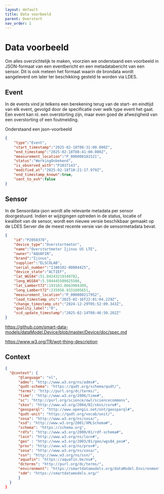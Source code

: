 ```yaml
---
layout: default
title: Data voorbeeld
parent: Overstort
nav_order: 1
---
```


# Data voorbeeld

Om alles overzichtelijk te maken, voorzien we onderstaand een voorbeeld in JSON-formaat van een eventbericht en een metadatabericht van een sensor. 
Dit is ook meteen het formaat waarin de brondata wordt aangeleverd om later ter beschikking gesteld te worden via LDES.


## Event
In de events vind je telkens een berekening terug van de start- en eindtijd van elk event, gevolgd door de specificatie over welk type event het gaat. Een event kan nl. een overstorting zijn, maar even goed de afwezigheid van een overstorting of een foutmelding. 

Onderstaand een json-voorbeeld

```json
{
	"type":"Event",
	"start_timestamp":"2025-02-18T08:31:00.000Z",
	"end_timestamp":"2025-02-18T08:41:00.000Z",
	"measurement_location":"P_000000181521",
	"status":"WerkingOnbekend",
	"is_observed_with":"P1037143",
	"modified_at":"2025-02-18T10:21:17.979Z",
	"end_timestamp_known":true,
	"sent_to_evh":false 
}
```

## Sensor
In de Sensordata-json wordt alle relevante metadata per sensor doorgestuurd. 
Indien er wijzigingen optreden in de status, locatie of kwaliteit van de sensor, wordt een nieuwe versie beschikbaar gemaakt op de LDES Server die de meest recente versie van de sensormetadata bevat.


```json
{
	"id":"P2050378",
	"device_type":"Overstortmeter",
	"name":"Overstortmeter Ijinus US LTE",
	"owner":"AQUAFIN",
	"brand":"Ijinus",
	"supplier":"ELSCOLAB",
	"serial_number":"IJA0102-00004425",
	"device_state":"ACTIEF",
	"lat_WGS84":51.04243219340782,
	"long_WGS84":5.594445509825586,
	"lat_Lambert72":193183.8663904309,
	"long_Lambert72":235956.9331605651,
	"measurement_location":"P_000000217952",
	"load_timestamp_utc":"2025-02-16T22:01:04.229Z",
	"change_timestamp_utc":"2024-12-29T05:52:09.343Z",
	"quality_label":"0",
	"scd_update_timestamp":"2025-02-14T08:46:50.202Z"
}

```

https://github.com/smart-data-models/dataModel.Device/blob/master/Device/doc/spec.md

https://www.w3.org/TR/wot-thing-description


## Context
```json
{
  "@context": {
      "@language": "nl",
      "adms": "http://www.w3.org/ns/adms#",
      "qudt-schema": "https://qudt.org/schema/qudt/",
      "terms": "http://purl.org/dc/terms/",
      "time": "http://www.w3.org/2006/time#",
      "sc": "http://purl.org/science/owl/sciencecommons",
      "skos": "http://www.w3.org/2004/02/skos/core#",
      "geosparql": "http://www.opengis.net/ont/geosparql#",
      "qudt-unit": "https://qudt.org/vocab/unit/",
      "sosa": "http://www.w3.org/ns/sosa/",
      "xsd": "http://www.w3.org/2001/XMLSchema#",
      "schema": "https://schema.org",
      "rdfs": "http://www.w3.org/2000/01/rdf-schema#",
      "locn": "http://www.w3.org/ns/locn#",
      "geo" : "http://www.w3.org/2003/01/geo/wgs84_pos#",
      "prov": "http://www.w3.org/ns/prov#",
      "sosa": "http://www.w3.org/ns/sosa/",
      "ssn": "http://www.w3.org/ns/ssn/",
      "aquafin": "https://aquafin.be/ns#",
      "dcterms": "http://purl.org/dc/terms/",
      "environment": "https://smartdatamodels.org/dataModel.Environment/",
      "sdm": "https://smartdatamodels.org/"
      }
  }
}

